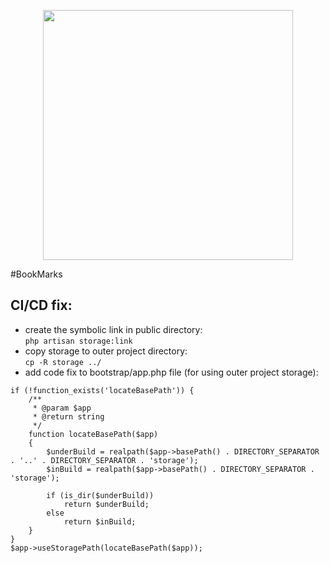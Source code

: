 <p align="center"><img src="https://res.cloudinary.com/dtfbvvkyp/image/upload/v1566331377/laravel-logolockup-cmyk-red.svg" width="400"></p>

#BookMarks


## CI/CD fix:
- create the symbolic link in public directory:  
```php artisan storage:link```
- copy storage to outer project directory:  
```cp -R storage ../```
- add code fix to bootstrap/app.php file (for using outer project storage):
```
if (!function_exists('locateBasePath')) {
    /**
     * @param $app
     * @return string
     */
    function locateBasePath($app)
    {
        $underBuild = realpath($app->basePath() . DIRECTORY_SEPARATOR . '..' . DIRECTORY_SEPARATOR . 'storage');
        $inBuild = realpath($app->basePath() . DIRECTORY_SEPARATOR . 'storage');

        if (is_dir($underBuild))
            return $underBuild;
        else
            return $inBuild;
    }
}
$app->useStoragePath(locateBasePath($app));
```
